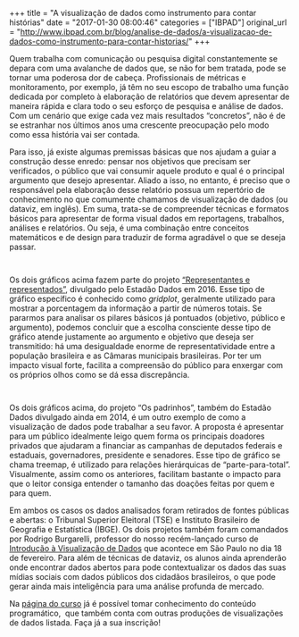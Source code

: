+++
title = "A visualização de dados como instrumento para contar histórias"
date = "2017-01-30 08:00:46"
categories = ["IBPAD"]
original_url = "http://www.ibpad.com.br/blog/analise-de-dados/a-visualizacao-de-dados-como-instrumento-para-contar-historias/"
+++

<p>
Quem trabalha com comunicação ou pesquisa digital constantemente se
depara com uma avalanche de dados que, se não for bem tratada, pode se
tornar uma poderosa dor de cabeça. Profissionais de métricas e
monitoramento, por exemplo, já têm no seu escopo de trabalho uma função
dedicada por completo à elaboração de relatórios que devem apresentar de
maneira rápida e clara todo o seu esforço de pesquisa e análise de
dados. Com um cenário que exige cada vez mais resultados “concretos”,
não é de se estranhar nos últimos anos uma crescente preocupação pelo
modo como essa história vai ser contada.
</p>
<p>
Para isso, já existe algumas premissas básicas que nos ajudam a guiar a
construção desse enredo: pensar nos objetivos que precisam ser
verificados, o público que vai consumir aquele produto e qual é o
principal argumento que desejo apresentar. Aliado a isso, no entanto, é
preciso que o responsável pela elaboração desse relatório possua um
repertório de conhecimento no que comumente chamamos de visualização de
dados (ou dataviz, em inglês). Em suma, trata-se de compreender técnicas
e formatos básicos para apresentar de forma visual dados em reportagens,
trabalhos, análises e relatórios. Ou seja, é uma combinação entre
conceitos matemáticos e de design para traduzir de forma agradável o que
se deseja passar.
</p>
<p>
<a href="http://estadaodados.com/representantes/"><img class="aligncenter size-full wp-image-3871" src="https://i1.wp.com/www.ibpad.com.br/wp-content/uploads/2017/01/grafico-ra&#xE7;a.png?w=742%20742w,%20https://i1.wp.com/www.ibpad.com.br/wp-content/uploads/2017/01/grafico-ra&#xE7;a.png?resize=260%2C201%20260w,%20https://i1.wp.com/www.ibpad.com.br/wp-content/uploads/2017/01/grafico-ra&#xE7;a.png?resize=100%2C77%20100w" alt="" srcset="https://i1.wp.com/www.ibpad.com.br/wp-content/uploads/2017/01/grafico-ra&#xE7;a.png?w=742 742w, https://i1.wp.com/www.ibpad.com.br/wp-content/uploads/2017/01/grafico-ra&#xE7;a.png?resize=260%2C201 260w, https://i1.wp.com/www.ibpad.com.br/wp-content/uploads/2017/01/grafico-ra&#xE7;a.png?resize=100%2C77 100w"></a>
</p>
<p>
<a href="http://estadaodados.com/representantes/"><img class="aligncenter size-full wp-image-3872" src="https://i0.wp.com/www.ibpad.com.br/wp-content/uploads/2017/01/grafico-ra&#xE7;a2.png?w=740%20740w,%20https://i0.wp.com/www.ibpad.com.br/wp-content/uploads/2017/01/grafico-ra&#xE7;a2.png?resize=260%2C201%20260w,%20https://i0.wp.com/www.ibpad.com.br/wp-content/uploads/2017/01/grafico-ra&#xE7;a2.png?resize=100%2C77%20100w" alt="" srcset="https://i0.wp.com/www.ibpad.com.br/wp-content/uploads/2017/01/grafico-ra&#xE7;a2.png?w=740 740w, https://i0.wp.com/www.ibpad.com.br/wp-content/uploads/2017/01/grafico-ra&#xE7;a2.png?resize=260%2C201 260w, https://i0.wp.com/www.ibpad.com.br/wp-content/uploads/2017/01/grafico-ra&#xE7;a2.png?resize=100%2C77 100w"></a>
</p>
<p>
Os dois gráficos acima fazem parte do projeto
<a href="http://estadaodados.com/representantes/">“Representantes e
representados”</a>, divulgado pelo Estadão Dados em 2016. Esse tipo de
gráfico específico é conhecido como <em>gridplot</em>, geralmente
utilizado para mostrar a porcentagem da informação a partir de números
totais. Se pararmos para analisar os pilares básicos já pontuados
(objetivo, público e argumento), podemos concluir que a escolha
consciente desse tipo de gráfico atende justamente ao argumento e
objetivo que deseja ser transmitido: há uma desigualdade enorme de
representatividade entre a população brasileira e as Câmaras municipais
brasileiras. Por ter um impacto visual forte, facilita a compreensão do
público para enxergar com os próprios olhos como se dá essa
discrepância.
</p>
<p>
<a href="http://estadaodados.com/padrinhos/#.WInxaPkrLIU"><img class="aligncenter size-full wp-image-3873" src="https://i0.wp.com/www.ibpad.com.br/wp-content/uploads/2017/01/grafico-doa&#xE7;oes.png?w=1331%201331w,%20https://i0.wp.com/www.ibpad.com.br/wp-content/uploads/2017/01/grafico-doa&#xE7;oes.png?resize=260%2C96%20260w,%20https://i0.wp.com/www.ibpad.com.br/wp-content/uploads/2017/01/grafico-doa&#xE7;oes.png?resize=768%2C282%20768w,%20https://i0.wp.com/www.ibpad.com.br/wp-content/uploads/2017/01/grafico-doa&#xE7;oes.png?resize=1024%2C376%201024w,%20https://i0.wp.com/www.ibpad.com.br/wp-content/uploads/2017/01/grafico-doa&#xE7;oes.png?resize=100%2C37%20100w" alt="" srcset="https://i0.wp.com/www.ibpad.com.br/wp-content/uploads/2017/01/grafico-doa&#xE7;oes.png?w=1331 1331w, https://i0.wp.com/www.ibpad.com.br/wp-content/uploads/2017/01/grafico-doa&#xE7;oes.png?resize=260%2C96 260w, https://i0.wp.com/www.ibpad.com.br/wp-content/uploads/2017/01/grafico-doa&#xE7;oes.png?resize=768%2C282 768w, https://i0.wp.com/www.ibpad.com.br/wp-content/uploads/2017/01/grafico-doa&#xE7;oes.png?resize=1024%2C376 1024w, https://i0.wp.com/www.ibpad.com.br/wp-content/uploads/2017/01/grafico-doa&#xE7;oes.png?resize=100%2C37 100w"></a>
</p>
<p>
<a href="http://estadaodados.com/padrinhos/#.WInxaPkrLIU"><img class="aligncenter size-full wp-image-3873" src="https://i0.wp.com/www.ibpad.com.br/wp-content/uploads/2017/01/grafico-doa&#xE7;oes.png?w=1331%201331w,%20https://i0.wp.com/www.ibpad.com.br/wp-content/uploads/2017/01/grafico-doa&#xE7;oes.png?resize=260%2C96%20260w,%20https://i0.wp.com/www.ibpad.com.br/wp-content/uploads/2017/01/grafico-doa&#xE7;oes.png?resize=768%2C282%20768w,%20https://i0.wp.com/www.ibpad.com.br/wp-content/uploads/2017/01/grafico-doa&#xE7;oes.png?resize=1024%2C376%201024w,%20https://i0.wp.com/www.ibpad.com.br/wp-content/uploads/2017/01/grafico-doa&#xE7;oes.png?resize=100%2C37%20100w" alt="" srcset="https://i0.wp.com/www.ibpad.com.br/wp-content/uploads/2017/01/grafico-doa&#xE7;oes.png?w=1331 1331w, https://i0.wp.com/www.ibpad.com.br/wp-content/uploads/2017/01/grafico-doa&#xE7;oes.png?resize=260%2C96 260w, https://i0.wp.com/www.ibpad.com.br/wp-content/uploads/2017/01/grafico-doa&#xE7;oes.png?resize=768%2C282 768w, https://i0.wp.com/www.ibpad.com.br/wp-content/uploads/2017/01/grafico-doa&#xE7;oes.png?resize=1024%2C376 1024w, https://i0.wp.com/www.ibpad.com.br/wp-content/uploads/2017/01/grafico-doa&#xE7;oes.png?resize=100%2C37 100w"></a>
</p>
<p>
Os dois gráficos acima, do projeto “Os padrinhos”, também do Estadão
Dados divulgado ainda em 2014, é um outro exemplo de como a visualização
de dados pode trabalhar a seu favor. A proposta é apresentar para um
público idealmente leigo quem forma os principais doadores privados que
ajudaram a financiar as campanhas de deputados federais e estaduais,
governadores, presidente e senadores. Esse tipo de gráfico se chama
treemap, é utilizado para relações hierárquicas de “parte-para-total”.
Visualmente, assim como os anteriores, facilitam bastante o impacto para
que o leitor consiga entender o tamanho das doações feitas por quem e
para quem.
</p>
<p>
<a href="http://www.ibpad.com.br/cursos/introducao-visualizacao-de-dados-sp/"><img class="size-medium wp-image-3747 alignleft" src="https://i0.wp.com/www.ibpad.com.br/wp-content/uploads/2017/01/vis.jpg?resize=260%2C276%20260w,%20https://i0.wp.com/www.ibpad.com.br/wp-content/uploads/2017/01/vis.jpg?resize=768%2C815%20768w,%20https://i0.wp.com/www.ibpad.com.br/wp-content/uploads/2017/01/vis.jpg?resize=965%2C1024%20965w,%20https://i0.wp.com/www.ibpad.com.br/wp-content/uploads/2017/01/vis.jpg?resize=94%2C100%2094w,%20https://i0.wp.com/www.ibpad.com.br/wp-content/uploads/2017/01/vis.jpg?w=1112%201112w" alt="" srcset="https://i0.wp.com/www.ibpad.com.br/wp-content/uploads/2017/01/vis.jpg?resize=260%2C276 260w, https://i0.wp.com/www.ibpad.com.br/wp-content/uploads/2017/01/vis.jpg?resize=768%2C815 768w, https://i0.wp.com/www.ibpad.com.br/wp-content/uploads/2017/01/vis.jpg?resize=965%2C1024 965w, https://i0.wp.com/www.ibpad.com.br/wp-content/uploads/2017/01/vis.jpg?resize=94%2C100 94w, https://i0.wp.com/www.ibpad.com.br/wp-content/uploads/2017/01/vis.jpg?w=1112 1112w"></a>Em
ambos os casos os dados analisados foram retirados de fontes públicas e
abertas: o Tribunal Superior Eleitoral (TSE) e Instituto Brasileiro de
Geografia e Estatística (IBGE). Os dois projetos também foram comandados
por Rodrigo Burgarelli, professor do nosso recém-lançado curso de
<a href="http://www.ibpad.com.br/produto/introducao-visualizacao-de-dados-sp/">Introdução
à Visualização de Dados</a> que acontece em São Paulo no dia 18 de
fevereiro. Para além de técnicas de dataviz, os alunos ainda aprenderão
onde encontrar dados abertos para pode contextualizar os dados das suas
mídias sociais com dados públicos dos cidadãos brasileiros, o que pode
gerar ainda mais inteligência para uma análise profunda de mercado.
</p>
<p>
Na
<a href="http://www.ibpad.com.br/cursos/introducao-visualizacao-de-dados-sp/">página
do curso</a> já é possível tomar conhecimento do conteúdo programático,
 que também conta com outras produções de visualizações de dados
listada. Faça já a sua inscrição!
</p>

